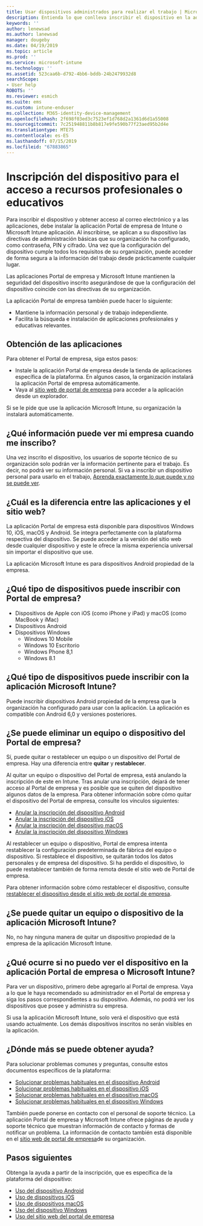 ```yaml
---
title: Usar dispositivos administrados para realizar el trabajo | Microsoft Docs
description: Entienda lo que conlleva inscribir el dispositivo en la administración con Intune.
keywords: ''
author: lenewsad
ms.author: lanewsad
manager: dougeby
ms.date: 04/19/2019
ms.topic: article
ms.prod: ''
ms.service: microsoft-intune
ms.technology: ''
ms.assetid: 523caa6b-d792-4bb6-bddb-24b2479932d8
searchScope:
- User help
ROBOTS: ''
ms.reviewer: esmich
ms.suite: ems
ms.custom: intune-enduser
ms.collection: M365-identity-device-management
ms.openlocfilehash: 2f698f03ed3c7523ef1d768d2a1361d6d1a55008
ms.sourcegitcommit: 7c251948811b8b817e9fe590b77f23aed95b2d4e
ms.translationtype: MTE75
ms.contentlocale: es-ES
ms.lasthandoff: 07/15/2019
ms.locfileid: "67883865"
---
```

# <a name="enroll-device-for-access-to-work-or-school-resources"></a>Inscripción del dispositivo para el acceso a recursos profesionales o educativos
Para inscribir el dispositivo y obtener acceso al correo electrónico y a las aplicaciones, debe instalar la aplicación Portal de empresa de Intune o Microsoft Intune aplicación. Al inscribirse, se aplican a su dispositivo las directivas de administración básicas que su organización ha configurado, como contraseña, PIN y cifrado. Una vez que la configuración del dispositivo cumple todos los requisitos de su organización, puede acceder de forma segura a la información del trabajo desde prácticamente cualquier lugar.  

Las aplicaciones Portal de empresa y Microsoft Intune mantienen la seguridad del dispositivo inscrito asegurándose de que la configuración del dispositivo coincide con las directivas de su organización. 

La aplicación Portal de empresa también puede hacer lo siguiente:  
* Mantiene la información personal y de trabajo independiente.  
* Facilita la búsqueda e instalación de aplicaciones profesionales y educativas relevantes.   

## <a name="get-the-apps"></a>Obtención de las aplicaciones
Para obtener el Portal de empresa, siga estos pasos:

- Instale la aplicación Portal de empresa desde la tienda de aplicaciones específica de la plataforma. En algunos casos, la organización instalará la aplicación Portal de empresa automáticamente.  
- Vaya al [sitio web de portal de empresa](https://go.microsoft.com/fwlink/?linkid=2010980) para acceder a la aplicación desde un explorador.  

Si se le pide que use la aplicación Microsoft Intune, su organización la instalará automáticamente.  


## <a name="what-information-can-my-company-see-when-i-enroll"></a>¿Qué información puede ver mi empresa cuando me inscribo?
Una vez inscrito el dispositivo, los usuarios de soporte técnico de su organización solo podrán ver la información pertinente para el trabajo. Es decir, no podrá ver su información personal. Si va a inscribir un dispositivo personal para usarlo en el trabajo, [Aprenda exactamente lo que puede y no se puede ver](what-info-can-your-company-see-when-you-enroll-your-device-in-intune.md).  


## <a name="whats-the-difference-between-the-apps-and-the-website"></a>¿Cuál es la diferencia entre las aplicaciones y el sitio web?
La aplicación Portal de empresa está disponible para dispositivos Windows 10, iOS, macOS y Android. Se integra perfectamente con la plataforma respectiva del dispositivo. Se puede acceder a la versión del sitio web desde cualquier dispositivo y este le ofrece la misma experiencia universal sin importar el dispositivo que use. 

La aplicación Microsoft Intune es para dispositivos Android propiedad de la empresa.  

## <a name="what-kind-of-devices-can-you-enroll-with-company-portal"></a>¿Qué tipo de dispositivos puede inscribir con Portal de empresa?
- Dispositivos de Apple con iOS (como iPhone y iPad) y macOS (como MacBook y iMac)
- Dispositivos Android
- Dispositivos Windows
  - Windows 10 Mobile
  - Windows 10 Escritorio
  - Windows Phone 8,1
  - Windows 8.1

## <a name="what-kind-of-devices-can-you-enroll-with-the-microsoft-intune-app"></a>¿Qué tipo de dispositivos puede inscribir con la aplicación Microsoft Intune?  
Puede inscribir dispositivos Android propiedad de la empresa que la organización ha configurado para usar con la aplicación. La aplicación es compatible con Android 6,0 y versiones posteriores. 

## <a name="can-you-remove-a-computer-or-device-from-the-company-portal"></a>¿Se puede eliminar un equipo o dispositivo del Portal de empresa?
Sí, puede quitar o restablecer un equipo o un dispositivo del Portal de empresa. Hay una diferencia entre **quitar** y **restablecer**.

Al quitar un equipo o dispositivo del Portal de empresa, está anulando la inscripción de este en Intune. Tras anular una inscripción, dejará de tener acceso al Portal de empresa y es posible que se quiten del dispositivo algunos datos de la empresa. Para obtener información sobre cómo quitar el dispositivo del Portal de empresa, consulte los vínculos siguientes:  

- [Anular la inscripción del dispositivo Android](unenroll-your-device-from-intune-android.md)
- [Anular la inscripción del dispositivo iOS](unenroll-your-device-from-intune-ios.md)
- [Anular la inscripción del dispositivo macOS](unenroll-your-device-from-intune-macos.md)
- [Anular la inscripción del dispositivo Windows](unenroll-your-device-from-intune-windows.md)

Al restablecer un equipo o dispositivo, Portal de empresa intenta restablecer la configuración predeterminada de fábrica del equipo o dispositivo. Si restablece el dispositivo, se quitarán todos los datos personales y de empresa del dispositivo. Si ha perdido el dispositivo, lo puede restablecer también de forma remota desde el sitio web de Portal de empresa.  

Para obtener información sobre cómo restablecer el dispositivo, consulte [restablecer el dispositivo desde el sitio web de portal de empresa](reset-erase-your-device-cpwebsite.md).  

## <a name="can-you-remove-a-computer-or-device-from-the-microsoft-intune-app"></a>¿Se puede quitar un equipo o dispositivo de la aplicación Microsoft Intune?
No, no hay ninguna manera de quitar un dispositivo propiedad de la empresa de la aplicación Microsoft Intune.  

## <a name="what-if-i-cant-see-my-device-in-the-company-portal-or-microsoft-intune-app"></a>¿Qué ocurre si no puedo ver el dispositivo en la aplicación Portal de empresa o Microsoft Intune?
Para ver un dispositivo, primero debe agregarlo al Portal de empresa. Vaya a lo que le haya recomendado su administrador en el Portal de empresa y siga los pasos correspondientes a su dispositivo. Además, no podrá ver los dispositivos que posee y administra su empresa.

Si usa la aplicación Microsoft Intune, solo verá el dispositivo que está usando actualmente. Los demás dispositivos inscritos no serán visibles en la aplicación.  

## <a name="where-else-can-i-go-for-help"></a>¿Dónde más se puede obtener ayuda?  
Para solucionar problemas comunes y preguntas, consulte estos documentos específicos de la plataforma:  

- [Solucionar problemas habituales en el dispositivo Android](check-compliance-on-your-device-android.md)  
- [Solucionar problemas habituales en el dispositivo iOS](troubleshoot-your-device-ios.md)
- [Solucionar problemas habituales en el dispositivo macOS](troubleshoot-your-device-macos.md)
- [Solucionar problemas habituales en el dispositivo Windows](troubleshoot-your-device-windows.md)

También puede ponerse en contacto con el personal de soporte técnico. La aplicación Portal de empresa y Microsoft Intune ofrece páginas de ayuda y soporte técnico que muestran información de contacto y formas de notificar un problema. La información de contacto también está disponible en el [sitio web de portal de empresa](https://go.microsoft.com/fwlink/?linkid=2010980)de su organización.  

## <a name="next-steps"></a>Pasos siguientes  

Obtenga la ayuda a partir de la inscripción, que es específica de la plataforma del dispositivo:  

- [Uso del dispositivo Android](using-your-android-device-with-intune.md)
- [Uso de dispositivos iOS](using-your-ios-device-with-intune.md)
- [Uso de dispositivos macOS](using-your-macos-device-with-intune.md)
- [Uso del dispositivo Windows](using-your-windows-device-with-intune.md)
- [Uso del sitio web del portal de empresa](using-the-intune-company-portal-website.md)


